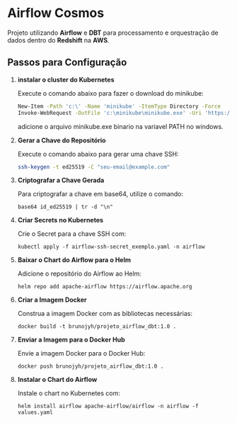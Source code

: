 # Airflow Cosmos

Projeto utilizando **Airflow** e **DBT** para processamento e orquestração de dados dentro do **Redshift** na **AWS**.

## Passos para Configuração

1. **instalar o cluster do Kubernetes**

    Execute o comando abaixo para fazer o download do minikube:
    ```bash
    New-Item -Path 'c:\' -Name 'minikube' -ItemType Directory -Force
    Invoke-WebRequest -OutFile 'c:\minikube\minikube.exe' -Uri 'https://github.com/kubernetes/minikube/releases/latest/download/minikube-windows-amd64.exe' -UseBasicParsing
    ```
    
    adicione o arquivo minikube.exe binario na variavel PATH no windows.


2. **Gerar a Chave do Repositório**

   Execute o comando abaixo para gerar uma chave SSH:

   ```bash
   ssh-keygen -t ed25519 -C "seu-email@example.com"


3. **Criptografar a Chave Gerada**

    Para criptografar a chave em base64, utilize o comando:

    ```bashbash
    base64 id_ed25519 | tr -d "\n"

4. **Criar Secrets no Kubernetes**

    Crie o Secret para a chave SSH com:
    
    ```bashbash
    kubectl apply -f airflow-ssh-secret_exemplo.yaml -n airflow

5. **Baixar o Chart do Airflow para o Helm**

    Adicione o repositório do Airflow ao Helm:
    
    ```bashbash
    helm repo add apache-airflow https://airflow.apache.org

6. **Criar a Imagem Docker**

    Construa a imagem Docker com as bibliotecas necessárias:
    
    ```bashbash
    docker build -t brunojyh/projeto_airflow_dbt:1.0 .

7. **Enviar a Imagem para o Docker Hub**

    Envie a imagem Docker para o Docker Hub:
    
    ```bashbash
    docker push brunojyh/projeto_airflow_dbt:1.0 .

8. **Instalar o Chart do Airflow**

    Instale o chart no Kubernetes com:
    
    ```bashbash
    helm install airflow apache-airflow/airflow -n airflow -f values.yaml
